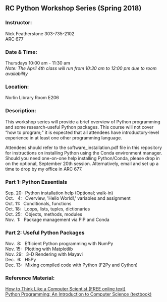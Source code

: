 ## RC Python Workshop Series (Spring 2018)

### Instructor:
Nick Featherstone 
303-735-2102  
ARC 677

### Date & Time:
Thursdays 10:00 am - 11:30 am  
*Note:  The April 4th class will run from 10:30 am to 12:00 pm due to room availability*

### Location:
Norlin Library Room E206  


### Description:  
This workshop series will provide a brief overview of Python programming and some research-useful Python packages. This course will not cover “how to program;"  it is expected that all attendees have introductory-level experience in at least one other programming language. 

Attendees should refer to the software_installation.pdf file in this repository for instructions on installing Python using the Conda environment manager.  Should you need one-on-one help installing Python/Conda, please drop in on the optional, September 20th session.  Alternatively, email and set up a time to drop by my office in ARC 677.

### Part 1:  Python Essentials
Sep. 20: &nbsp;Python installation help (Optional; walk-in)  
Oct. &nbsp; 4: &ensp;Overview, 'Hello World!,' variables and assignment  
Oct. 11: &ensp;Conditionals, functions  
Oct. 18:  &ensp;Loops, lists, tuples, dictionaries  
Oct. 25:  &ensp;Objects, methods, modules  
Nov. &nbsp;1:  &ensp;Package management via PiP and Conda

### Part 2:  Useful Python Packages 
Nov. &nbsp;8: &ensp;Efficient Python programming with NumPy   
Nov. 15:  &ensp;Plotting with Matplotlib    
Nov. 29:  &ensp;3-D Rendering with Mayavi  
Dec. &nbsp;6:  &ensp;H5Py  
Dec. 13:  &ensp;Mixing compiled code with Python (F2Py and Cython)

### Reference Material:  
[How to Think Like a Computer Scientist (FREE online text)](http://openbookproject.net/thinkcs/python/english3e/)  
[Python Programming: An Introduction to Computer Science (textbook)](http://mcsp.wartburg.edu/zelle/python/)



